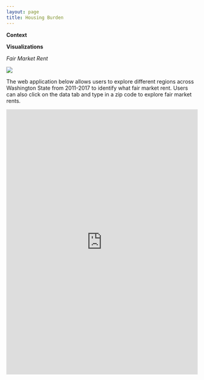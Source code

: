 ```yaml
---
layout: page
title: Housing Burden
---
```

**Context**

**Visualizations**

*Fair Market Rent*

<img src="{{ site.url }}{{ site.baseurl }}/assets/img/hud_gif.gif">


The web application below allows users to explore different regions across Washington State from 2011-2017 to identify what fair market rent. Users can also click on the data tab and type in a zip code to explore fair market rents.

<iframe height="700" width="100%" frameborder="no" src="https://jlfoster116.shinyapps.io/FMR_2011_17/"> </iframe>
